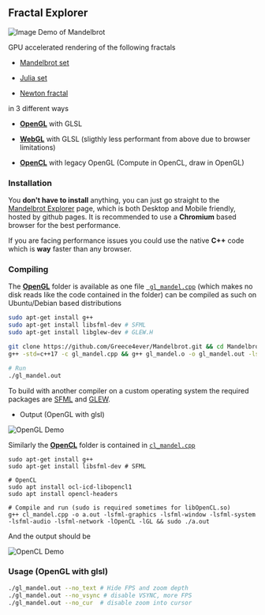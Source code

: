 ## Fractal Explorer
![Image Demo of Mandelbrot](https://i.imgur.com/zeaHWHQ.png)


GPU accelerated rendering of the following fractals

- [Mandelbrot set](https://en.wikipedia.org/wiki/Mandelbrot_set)

- [Julia set](https://en.wikipedia.org/wiki/Julia_set)

- [Newton fractal](https://en.wikipedia.org/wiki/Newton_fractal)

 in 3 different ways 
- [**OpenGL**](https://github.com/Greece4ever/Mandelbrot/tree/master/gl) with GLSL 

- [**WebGL**](https://github.com/Greece4ever/Mandelbrot/tree/master/web) with GLSL (sligthly less performant from above due to browser limitations)

- [**OpenCL**](https://github.com/Greece4ever/Mandelbrot/tree/master/cl) with legacy OpenGL (Compute in OpenCL, draw in OpenGL)




### Installation

You **don't have to install** anything, you can just go straight to the [Mandelbrot Explorer](https://greece4ever.github.io/Mandelbrot/#) page, which is both Desktop and Mobile friendly, hosted by github pages. 
It is recommended to use a **Chromium** based browser for the best performance.


If you are facing performance issues you could use the native **C++** code which is **way** faster than any browser.

### Compiling

The [**OpenGL**](https://github.com/Greece4ever/Mandelbrot/tree/master/gl) folder is available as one file [` gl_mandel.cpp`](https://github.com/Greece4ever/Mandelbrot/blob/master/gl_mandel.cpp) (which makes no disk reads like the code contained in the folder) can be compiled as such on Ubuntu/Debian based distributions 


```sh
sudo apt-get install g++
sudo apt-get install libsfml-dev # SFML
sudo apt-get install libglew-dev # GLEW.H

git clone https://github.com/Greece4ever/Mandelbrot.git && cd Mandelbrot
g++ -std=c++17 -c gl_mandel.cpp && g++ gl_mandel.o -o gl_mandel.out -lsfml-graphics -lsfml-window -lsfml-system -lGL -lGLEW && rm gl_mandel.o 

# Run
./gl_mandel.out
```
To build with another compiler on a custom operating system the required packages are [SFML](https://www.sfml-dev.org/) and [GLEW](http://glew.sourceforge.net/). 

- Output (OpenGL with glsl)

![OpenGL Demo](https://i.imgur.com/iE2eGAR.png)

Similarly the [**OpenCL**](https://github.com/Greece4ever/Mandelbrot/tree/master/cl) folder is contained in [`cl_mandel.cpp`](https://github.com/Greece4ever/Mandelbrot/blob/master/cl_mandel.cpp)
 
```
sudo apt-get install g++
sudo apt-get install libsfml-dev # SFML

# OpenCL
sudo apt install ocl-icd-libopencl1
sudo apt install opencl-headers

# Compile and run (sudo is required sometimes for libOpenCL.so)
g++ cl_mandel.cpp -o a.out -lsfml-graphics -lsfml-window -lsfml-system -lsfml-audio -lsfml-network -lOpenCL -lGL && sudo ./a.out
```

And the output should be 

![OpenCL Demo](https://i.imgur.com/LHTypBB.png)


### Usage (OpenGL with glsl)

```sh
./gl_mandel.out --no_text # Hide FPS and zoom depth
./gl_mandel.out --no_vsync # disable VSYNC, more FPS
./gl_mandel.out --no_cur  # disable zoom into cursor
```
